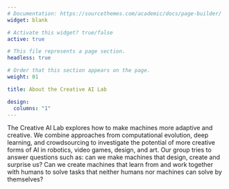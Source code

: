 ```yaml
---
# Documentation: https://sourcethemes.com/academic/docs/page-builder/
widget: blank

# Activate this widget? true/false
active: true

# This file represents a page section.
headless: true

# Order that this section appears on the page.
weight: 01

title: About the Creative AI Lab

design:
  columns: "1"
---
```


The Creative AI Lab explores how to make machines more adaptive and creative. We combine approaches from computational evolution, deep learning, and crowdsourcing to investigate the potential of more creative forms of AI in robotics, video games, design, and art. Our group tries to answer questions such as: can we make machines that design, create and surprise us? Can we create machines that learn from and work together with humans to solve tasks that neither humans nor machines can solve by themselves?
